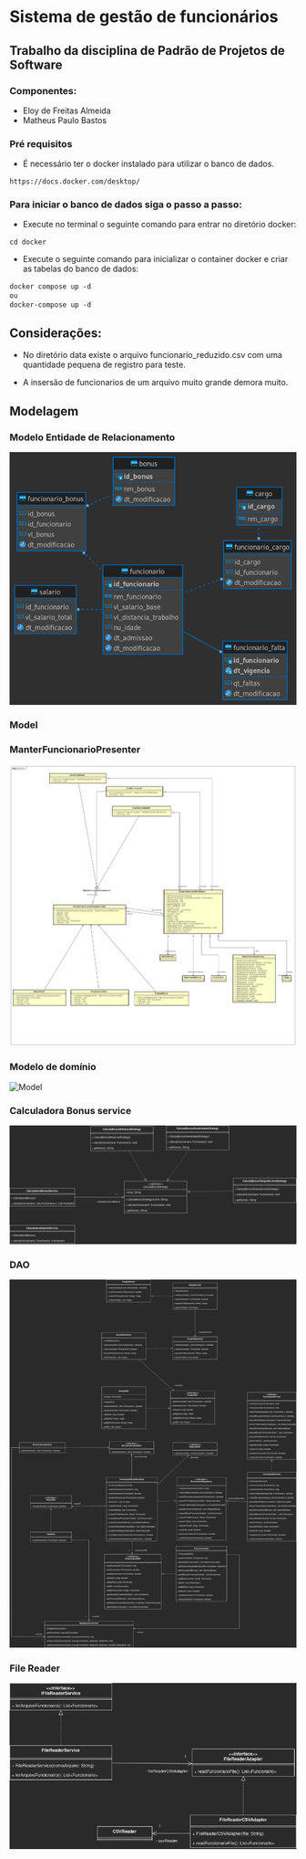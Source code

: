 # Sistema de gestão de funcionários

## Trabalho da disciplina de Padrão de Projetos de Software

### Componentes:
- Eloy de Freitas Almeida
- Matheus Paulo Bastos

### Pré requisitos
- É necessário ter o docker instalado para utilizar o banco de dados.

```
https://docs.docker.com/desktop/
```
### Para iniciar o banco de dados siga o passo a passo:

- Execute no terminal o seguinte comando para entrar no diretório docker:

```
cd docker 
```
- Execute o seguinte comando para inicializar o container docker e criar as tabelas do banco de dados:

```
docker compose up -d
ou
docker-compose up -d
```

## Considerações:
- No diretório data existe o arquivo funcionario_reduzido.csv com uma quantidade pequena de registro para teste. 

- A insersão de funcionarios de um arquivo muito grande demora muito.

## Modelagem

### Modelo Entidade de Relacionamento

![MER](img/mer.png)

### Model

### ManterFuncionarioPresenter

![ManterFuncionarioPresenter](docs/ManterFuncionarioPresenter.png)

### Modelo de domínio

![Model](img/SistemaGestaoFuncionario-Modelo%20Dom%C3%ADnio.jpg)

### Calculadora Bonus service

![Bonus](img/SistemaGestaoFuncionario-CalcularSalarios.jpg)


### DAO

![DAO](img/SistemaGestaoFuncionario-DAOFuncionario.jpg)


### File Reader

![Reader](img/SistemaGestaoFuncionario-FileReader.jpg)


